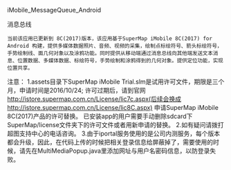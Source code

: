 iMobile_MessageQueue_Android

消息总线
	
	当前该应用已更新到 8C(2017)版本，该应用基于SuperMap iMobile 8C(2017) for Android 构建，提供多媒体数据照片、音频、视频的采集，绘制点标绘符号、箭头标绘符号，手势绘制线、面几何对象以及涂鸦功能。同时提供从移动端通过消息总线向其他端发送文本消息、位置数据、多媒体数据、标绘符号，手势绘制和涂鸦得到的几何对象。提供定位功能，实现位置共享。

 
注意：
1.assets目录下SuperMap iMobile Trial.slm是试用许可文件，期限是三个月，申请时间是2016/10/24; 许可过期后，请到官网
http://istore.supermap.com.cn/License/lic7c.aspx(后续会换成http://istore.supermap.com.cn/License/lic8C.aspx)
申请SuperMap iMobile 8C(2017)产品的许可替换。
已安装app的用户需要手动删除sdcard下SuperMap/license文件夹下的许可文件或者用新申请的替换。
2.如有疑问请拨打超图支持中心的电话咨询。
3.由于iportal服务使用的是公司内测服务，每个版本都会升级，因此，在代码上传的时候把相关登录信息给屏蔽掉了，需要使用的时候，请先在MultiMediaPopup.java里添加网址与用户名密码信息，以防登录失败。
